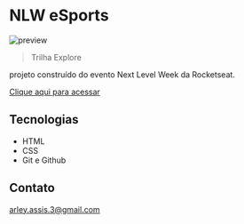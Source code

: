 # NLW eSports

![preview](./.github/preview.png)

> Trilha Explore

projeto construído do evento Next Level Week da Rocketseat.

[Clique aqui para acessar](https://arleymartini.github.io/nlw-esports-exoplorer/nlw/)

## Tecnologias

- HTML
- CSS
- Git e Github

## Contato

arley.assis.3@gmail.com
